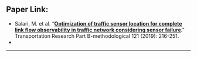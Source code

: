 ## Paper Link:
 - Salari, M. et al. “[**Optimization of traffic sensor location for complete link flow observability in traffic network considering sensor failure**](https://reader.elsevier.com/reader/sd/pii/S0191261518307288?token=D7668AECA1C83B05C4E6AD894DE9A05E657BC1E9379837606CC701F697B1A2CC659BE43E7CEF31F9091FFAEA6AFD8893&originRegion=us-east-1&originCreation=20210912024131).” Transportation Research Part B-methodological 121 (2019): 216-251.
 - 


_____________________________________________





